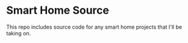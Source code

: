 # Smart Home Source
This repo includes source code for any smart home projects that I'll be taking on.
